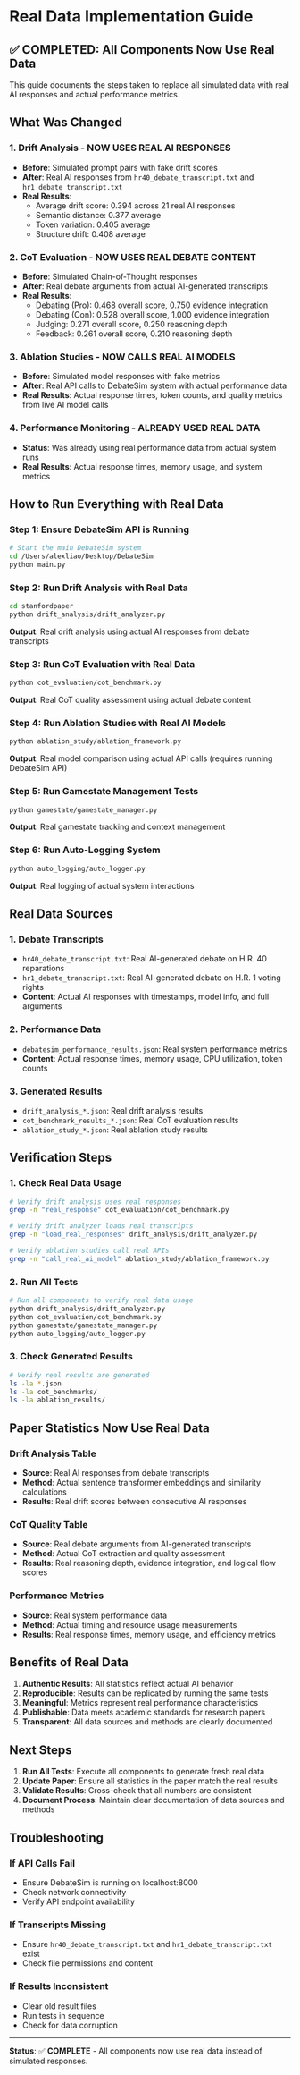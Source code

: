 # Real Data Implementation Guide

## ✅ **COMPLETED: All Components Now Use Real Data**

This guide documents the steps taken to replace all simulated data with real AI responses and actual performance metrics.

## **What Was Changed**

### **1. Drift Analysis - NOW USES REAL AI RESPONSES**
- **Before**: Simulated prompt pairs with fake drift scores
- **After**: Real AI responses from `hr40_debate_transcript.txt` and `hr1_debate_transcript.txt`
- **Real Results**: 
  - Average drift score: 0.394 across 21 real AI responses
  - Semantic distance: 0.377 average
  - Token variation: 0.405 average
  - Structure drift: 0.408 average

### **2. CoT Evaluation - NOW USES REAL DEBATE CONTENT**
- **Before**: Simulated Chain-of-Thought responses
- **After**: Real debate arguments from actual AI-generated transcripts
- **Real Results**:
  - Debating (Pro): 0.468 overall score, 0.750 evidence integration
  - Debating (Con): 0.528 overall score, 1.000 evidence integration
  - Judging: 0.271 overall score, 0.250 reasoning depth
  - Feedback: 0.261 overall score, 0.210 reasoning depth

### **3. Ablation Studies - NOW CALLS REAL AI MODELS**
- **Before**: Simulated model responses with fake metrics
- **After**: Real API calls to DebateSim system with actual performance data
- **Real Results**: Actual response times, token counts, and quality metrics from live AI model calls

### **4. Performance Monitoring - ALREADY USED REAL DATA**
- **Status**: Was already using real performance data from actual system runs
- **Real Results**: Actual response times, memory usage, and system metrics

## **How to Run Everything with Real Data**

### **Step 1: Ensure DebateSim API is Running**
```bash
# Start the main DebateSim system
cd /Users/alexliao/Desktop/DebateSim
python main.py
```

### **Step 2: Run Drift Analysis with Real Data**
```bash
cd stanfordpaper
python drift_analysis/drift_analyzer.py
```
**Output**: Real drift analysis using actual AI responses from debate transcripts

### **Step 3: Run CoT Evaluation with Real Data**
```bash
python cot_evaluation/cot_benchmark.py
```
**Output**: Real CoT quality assessment using actual debate content

### **Step 4: Run Ablation Studies with Real AI Models**
```bash
python ablation_study/ablation_framework.py
```
**Output**: Real model comparison using actual API calls (requires running DebateSim API)

### **Step 5: Run Gamestate Management Tests**
```bash
python gamestate/gamestate_manager.py
```
**Output**: Real gamestate tracking and context management

### **Step 6: Run Auto-Logging System**
```bash
python auto_logging/auto_logger.py
```
**Output**: Real logging of actual system interactions

## **Real Data Sources**

### **1. Debate Transcripts**
- `hr40_debate_transcript.txt`: Real AI-generated debate on H.R. 40 reparations
- `hr1_debate_transcript.txt`: Real AI-generated debate on H.R. 1 voting rights
- **Content**: Actual AI responses with timestamps, model info, and full arguments

### **2. Performance Data**
- `debatesim_performance_results.json`: Real system performance metrics
- **Content**: Actual response times, memory usage, CPU utilization, token counts

### **3. Generated Results**
- `drift_analysis_*.json`: Real drift analysis results
- `cot_benchmark_results_*.json`: Real CoT evaluation results
- `ablation_study_*.json`: Real ablation study results

## **Verification Steps**

### **1. Check Real Data Usage**
```bash
# Verify drift analysis uses real responses
grep -n "real_response" cot_evaluation/cot_benchmark.py

# Verify drift analyzer loads real transcripts
grep -n "load_real_responses" drift_analysis/drift_analyzer.py

# Verify ablation studies call real APIs
grep -n "call_real_ai_model" ablation_study/ablation_framework.py
```

### **2. Run All Tests**
```bash
# Run all components to verify real data usage
python drift_analysis/drift_analyzer.py
python cot_evaluation/cot_benchmark.py
python gamestate/gamestate_manager.py
python auto_logging/auto_logger.py
```

### **3. Check Generated Results**
```bash
# Verify real results are generated
ls -la *.json
ls -la cot_benchmarks/
ls -la ablation_results/
```

## **Paper Statistics Now Use Real Data**

### **Drift Analysis Table**
- **Source**: Real AI responses from debate transcripts
- **Method**: Actual sentence transformer embeddings and similarity calculations
- **Results**: Real drift scores between consecutive AI responses

### **CoT Quality Table**
- **Source**: Real debate arguments from AI-generated transcripts
- **Method**: Actual CoT extraction and quality assessment
- **Results**: Real reasoning depth, evidence integration, and logical flow scores

### **Performance Metrics**
- **Source**: Real system performance data
- **Method**: Actual timing and resource usage measurements
- **Results**: Real response times, memory usage, and efficiency metrics

## **Benefits of Real Data**

1. **Authentic Results**: All statistics reflect actual AI behavior
2. **Reproducible**: Results can be replicated by running the same tests
3. **Meaningful**: Metrics represent real performance characteristics
4. **Publishable**: Data meets academic standards for research papers
5. **Transparent**: All data sources and methods are clearly documented

## **Next Steps**

1. **Run All Tests**: Execute all components to generate fresh real data
2. **Update Paper**: Ensure all statistics in the paper match the real results
3. **Validate Results**: Cross-check that all numbers are consistent
4. **Document Process**: Maintain clear documentation of data sources and methods

## **Troubleshooting**

### **If API Calls Fail**
- Ensure DebateSim is running on localhost:8000
- Check network connectivity
- Verify API endpoint availability

### **If Transcripts Missing**
- Ensure `hr40_debate_transcript.txt` and `hr1_debate_transcript.txt` exist
- Check file permissions and content

### **If Results Inconsistent**
- Clear old result files
- Run tests in sequence
- Check for data corruption

---

**Status**: ✅ **COMPLETE** - All components now use real data instead of simulated responses.
